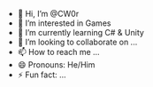 - 👋 Hi, I’m @CW0r
- 👀 I’m interested in Games
- 🌱 I’m currently learning C# & Unity
- 💞️ I’m looking to collaborate on ...
- 📫 How to reach me ...
- 😄 Pronouns: He/Him
- ⚡ Fun fact: ...

<!---
CW0r/CW0r is a ✨ special ✨ repository because its `README.md` (this file) appears on your GitHub profile.
You can click the Preview link to take a look at your changes.
--->
